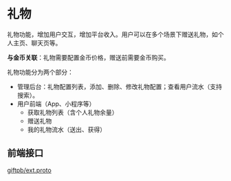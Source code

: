 # 礼物

礼物功能，增加用户交互，增加平台收入。用户可以在多个场景下赠送礼物，如个人主页、聊天页等。

**与金币关联**：礼物需要配置金币价格，赠送前需要金币购买。

礼物功能分为两个部分：

- 管理后台：礼物配置列表，添加、删除、修改礼物配置；查看用户流水（支持搜索）。
- 用户前端（App、小程序等）
  - 获取礼物列表（含个人礼物余量）
  - 赠送礼物
  - 我的礼物流水（送出、获得）

## 前端接口

[giftpb/ext.proto](../../proto/svc/giftpb/ext.proto)
